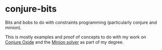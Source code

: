 # conjure-bits

Bits and bobs to do with constraints programming (particularly conjure and
minion).

This is mostly examples and proof of concepts to do with my work on [Conjure
Oxide](https://github.com/conjure-cp/conjure-oxide) and the [Minion
solver](https://github.com/minion/minion) as part of my degree.


